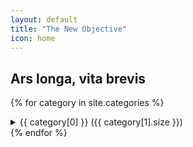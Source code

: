```yaml
---
layout: default
title: "The New Objective"
icon: home
---
```


## Ars longa, vita brevis

{% for category in site.categories %}
<details>
    <summary>{{ category[0] }} ({{ category[1].size }})</summary>
    <ul>
        {% for post in category[1] %}
        <li><a href="{{ post.url }}">{{ post.title }}</a></li>
        {% endfor %}
    </ul>
</details>
{% endfor %}
